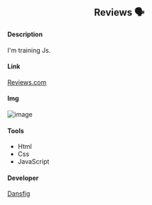 <h2 align="center">Reviews 🗣️</h2>
<h4>Description</h4>
<p>I'm training Js.</p>

<h4>Link</h4>
<a href="https://web-reviews-page.vercel.app/" target="_blank">Reviews.com</a>

<h4>Img</h4>

![image](https://user-images.githubusercontent.com/63010902/165524624-b8fc0a0c-8e36-4825-9b21-0b93267dad3f.png)

<h4>Tools</h4>
<ul>
  <li>Html</li>
  <li>Css</li>
  <li>JavaScript</li>
</ul>

<h4>Developer</h4>
<a href="https://github.com/dansf">Dansfig</a>